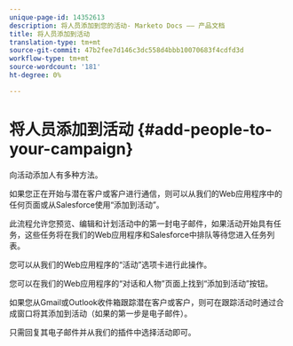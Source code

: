 ```yaml
---
unique-page-id: 14352613
description: 将人员添加到您的活动- Marketo Docs —— 产品文档
title: 将人员添加到活动
translation-type: tm+mt
source-git-commit: 47b2fee7d146c3dc558d4bbb10070683f4cdfd3d
workflow-type: tm+mt
source-wordcount: '181'
ht-degree: 0%

---
```



# 将人员添加到活动 {#add-people-to-your-campaign}

向活动添加人有多种方法。

如果您正在开始与潜在客户或客户进行通信，则可以从我们的Web应用程序中的任何页面或从Salesforce使用“添加到活动”。

此流程允许您预览、编辑和计划活动中的第一封电子邮件，如果活动开始具有任务，这些任务将在我们的Web应用程序和Salesforce中排队等待您进入任务列表。

您可以从我们的Web应用程序的“活动”选项卡进行此操作。

您可以在我们的Web应用程序的“对话和人物”页面上找到“添加到活动”按钮。

如果您从Gmail或Outlook收件箱跟踪潜在客户或客户，则可在跟踪活动时通过合成窗口将其添加到活动（如果的第一步是电子邮件）。

只需回复其电子邮件并从我们的插件中选择活动即可。
